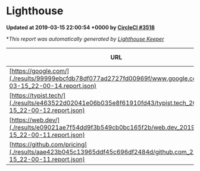 
# Lighthouse

**Updated at 2019-03-15 22:00:54 +0000 by [CircleCI #3518](https://circleci.com/gh/ItinerisLtd/lighthouse-keeper-example/3518)**

**This report was automatically generated by [Lighthouse Keeper](https://github.com/itinerisltd/lighthouse-keeper)*

| URL | Performance | Accessibility | Best Practices | SEO | PWA | Updated At |
| --- | --- | --- | --- | --- | --- | --- |
| [https://google.com/](./results/99999ebcfdb78df077ad2727fd00969f/www.google.com_2019-03-15_22-00-14.report.json) | 0.94 | 0.71 | 0.93 | 0.82 | 0.58 | 2019-03-15T22:00:14.068Z |
| [https://typist.tech/](./results/e463522d02041e06b035e8f61910fd43/typist.tech_2019-03-15_22-00-12.report.json) | 1 |  |  |  |  | 2019-03-15T22:00:12.433Z |
| [https://web.dev/](./results/e09021ae7f54dd9f3b549cb0bc165f2b/web.dev_2019-03-15_22-00-11.report.json) | 0.98 | 0.93 | 1 | 0.87 | 1 | 2019-03-15T22:00:11.850Z |
| [https://github.com/pricing](./results/aae423b045c13965ddf45c696df2484d/github.com_2019-03-15_22-00-11.report.json) | 0.86 | 0.89 | 0.93 | 0.9 | 0.58 | 2019-03-15T22:00:11.291Z |
